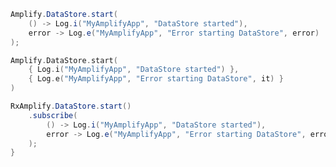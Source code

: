<amplify-block-switcher> <amplify-block name="Java">

```java
Amplify.DataStore.start(
    () -> Log.i("MyAmplifyApp", "DataStore started"),
    error -> Log.e("MyAmplifyApp", "Error starting DataStore", error)
);
```

</amplify-block> <amplify-block name="Kotlin">

```kotlin
Amplify.DataStore.start(
    { Log.i("MyAmplifyApp", "DataStore started") },
    { Log.e("MyAmplifyApp", "Error starting DataStore", it) }
)
```

</amplify-block> <amplify-block name="RxJava">

```java
RxAmplify.DataStore.start()
    .subscribe(
        () -> Log.i("MyAmplifyApp", "DataStore started"),
        error -> Log.e("MyAmplifyApp", "Error starting DataStore", error)
    );
}
```

</amplify-block> </amplify-block-switcher>

